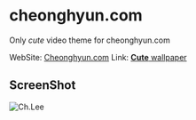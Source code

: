 # cheonghyun.com
Only *cute* video theme for cheonghyun.com

WebSite: [Cheonghyun.com](cheonghyun.com)
Link: [**Cute** wallpaper](https://mylivewallpapers.com/anime/atri-my-dear-moments-4k-live-wallpaper/)

## ScreenShot
![Ch.Lee](https://cdn.discordapp.com/attachments/729226955249156148/805636965739397130/unknown.png)